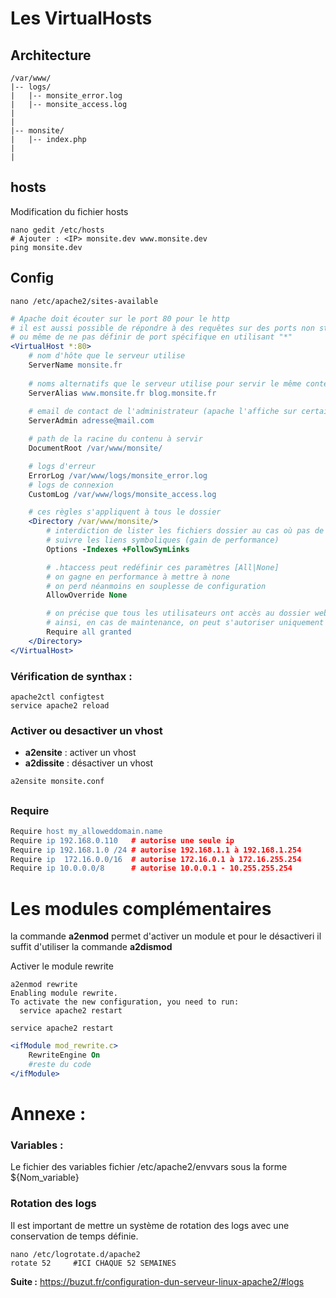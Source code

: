 # Les VirtualHosts

## Architecture 
```
/var/www/
|-- logs/
|   |-- monsite_error.log
|   |-- monsite_access.log
|
|
|-- monsite/
|   |-- index.php
|
|
```
## hosts 

Modification du fichier hosts
```
nano gedit /etc/hosts
# Ajouter : <IP> monsite.dev www.monsite.dev
ping monsite.dev
```

## Config

```
nano /etc/apache2/sites-available
```

```apache
# Apache doit écouter sur le port 80 pour le http
# il est aussi possible de répondre à des requêtes sur des ports non standards
# ou même de ne pas définir de port spécifique en utilisant "*"
<VirtualHost *:80>
    # nom d'hôte que le serveur utilise
    ServerName monsite.fr
        
    # noms alternatifs que le serveur utilise pour servir le même contenu
    ServerAlias www.monsite.fr blog.monsite.fr
       
    # email de contact de l'administrateur (apache l'affiche sur certaines pages d'erreurs)
    ServerAdmin adresse@mail.com

    # path de la racine du contenu à servir
    DocumentRoot /var/www/monsite/

    # logs d'erreur
	ErrorLog /var/www/logs/monsite_error.log
    # logs de connexion
	CustomLog /var/www/logs/monsite_access.log

    # ces règles s'appliquent à tous le dossier
    <Directory /var/www/monsite/>
        # interdiction de lister les fichiers dossier au cas où pas de page index présente
        # suivre les liens symboliques (gain de performance)
        Options -Indexes +FollowSymLinks

        # .htaccess peut redéfinir ces paramètres [All|None]
        # on gagne en performance à mettre à none
        # on perd néanmoins en souplesse de configuration 
        AllowOverride None

        # on précise que tous les utilisateurs ont accès au dossier web
        # ainsi, en cas de maintenance, on peut s'autoriser uniquement soi même
        Require all granted 
    </Directory>
</VirtualHost>
```

### Vérification de synthax :
```
apache2ctl configtest
service apache2 reload
```


### Activer ou desactiver un vhost

- **a2ensite** : activer un vhost
- **a2dissite** : désactiver un vhost

```
a2ensite monsite.conf
```

## <Directory> </Directory>

### Require

```apache
Require host my_alloweddomain.name
Require ip 192.168.0.110   # autorise une seule ip
Require ip 192.168.1.0 /24 # autorise 192.168.1.1 à 192.168.1.254
Require ip  172.16.0.0/16  # autorise 172.16.0.1 à 172.16.255.254
Require ip 10.0.0.0/8      # autorise 10.0.0.1 - 10.255.255.254
```


# Les modules complémentaires

la commande **a2enmod** permet d'activer un module et pour le désactiveri il suffit d'utiliser la commande **a2dismod**

Activer le module rewrite 
```
a2enmod rewrite
Enabling module rewrite.
To activate the new configuration, you need to run:
  service apache2 restart
```

```
service apache2 restart
```

```apache
<ifModule mod_rewrite.c>
    RewriteEngine On
    #reste du code
</ifModule>
```

# Annexe :

### Variables : 

Le fichier des variables fichier /etc/apache2/envvars  sous la forme ${Nom_variable}


### Rotation des logs

Il est important de mettre un système de rotation des logs avec une conservation de temps définie.
```
nano /etc/logrotate.d/apache2
rotate 52     #ICI CHAQUE 52 SEMAINES
```

**Suite :** https://buzut.fr/configuration-dun-serveur-linux-apache2/#logs

